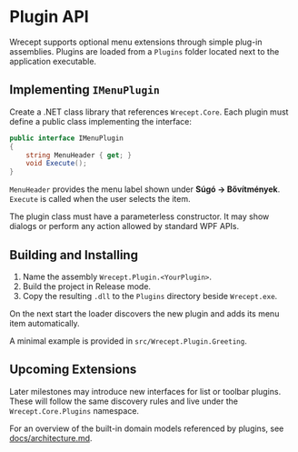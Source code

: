 # Plugin API

Wrecept supports optional menu extensions through simple plug-in assemblies. Plugins are loaded from a `Plugins` folder located next to the application executable.

## Implementing `IMenuPlugin`

Create a .NET class library that references `Wrecept.Core`. Each plugin must define a public class implementing the interface:

```csharp
public interface IMenuPlugin
{
    string MenuHeader { get; }
    void Execute();
}
```

`MenuHeader` provides the menu label shown under **Súgó → Bővítmények**. `Execute` is called when the user selects the item.

The plugin class must have a parameterless constructor. It may show dialogs or perform any action allowed by standard WPF APIs.

## Building and Installing

1. Name the assembly `Wrecept.Plugin.<YourPlugin>`.
2. Build the project in Release mode.
3. Copy the resulting `.dll` to the `Plugins` directory beside `Wrecept.exe`.

On the next start the loader discovers the new plugin and adds its menu item automatically.

A minimal example is provided in `src/Wrecept.Plugin.Greeting`.

## Upcoming Extensions
Later milestones may introduce new interfaces for list or toolbar plugins.
These will follow the same discovery rules and live under the `Wrecept.Core.Plugins` namespace.

For an overview of the built-in domain models referenced by plugins, see [docs/architecture.md](architecture.md).

